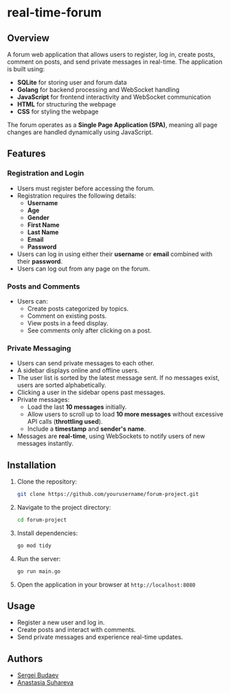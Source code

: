 # real-time-forum

## Overview
A forum web application that allows users to register, log in, create posts, comment on posts, and send private messages in real-time. The application is built using:

- **SQLite** for storing user and forum data
- **Golang** for backend processing and WebSocket handling
- **JavaScript** for frontend interactivity and WebSocket communication
- **HTML** for structuring the webpage
- **CSS** for styling the webpage

The forum operates as a **Single Page Application (SPA)**, meaning all page changes are handled dynamically using JavaScript.

## Features

### Registration and Login
- Users must register before accessing the forum.
- Registration requires the following details:
  - **Username**
  - **Age**
  - **Gender**
  - **First Name**
  - **Last Name**
  - **Email**
  - **Password**
- Users can log in using either their **username** or **email** combined with their **password**.
- Users can log out from any page on the forum.

### Posts and Comments
- Users can:
  - Create posts categorized by topics.
  - Comment on existing posts.
  - View posts in a feed display.
  - See comments only after clicking on a post.

### Private Messaging
- Users can send private messages to each other.
- A sidebar displays online and offline users.
- The user list is sorted by the latest message sent. If no messages exist, users are sorted alphabetically.
- Clicking a user in the sidebar opens past messages.
- Private messages:
  - Load the last **10 messages** initially.
  - Allow users to scroll up to load **10 more messages** without excessive API calls (**throttling used**).
  - Include a **timestamp** and **sender's name**.
- Messages are **real-time**, using WebSockets to notify users of new messages instantly.


## Installation
1. Clone the repository:
   ```sh
   git clone https://github.com/yourusername/forum-project.git
   ```
2. Navigate to the project directory:
   ```sh
   cd forum-project
   ```
3. Install dependencies:
   ```sh
   go mod tidy
   ```
4. Run the server:
   ```sh
   go run main.go
   ```
5. Open the application in your browser at `http://localhost:8080`

## Usage
- Register a new user and log in.
- Create posts and interact with comments.
- Send private messages and experience real-time updates.

## Authors
- [Sergei Budaev](https://github.com/srbudaev)
- [Anastasia Suhareva](https://github.com/An1Su)
